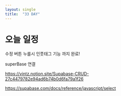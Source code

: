 ```yaml
---
layout: single
title:  "33 DAY"
---
```


# 오늘 일정
수정 버튼 누를시 인풋태그 기능 까지 완료!

superBase 연결 

https://vintz.notion.site/Supabase-CRUD-27c4479782e94ad6b74b0d6fa79a1f26

https://supabase.com/docs/reference/javascript/select
